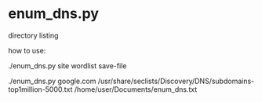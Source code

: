 # enum_dns.py
directory listing

how to use:

./enum_dns.py site wordlist save-file

./enum_dns.py google.com /usr/share/seclists/Discovery/DNS/subdomains-top1million-5000.txt /home/user/Documents/enum_dns.txt
